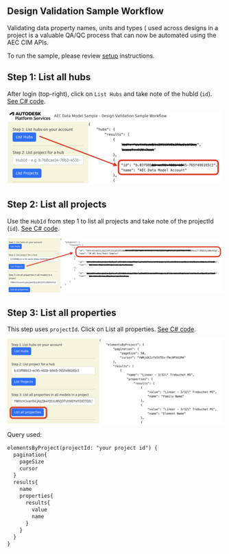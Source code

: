 ## Design Validation Sample Workflow

Validating data property names, units and types ( used across designs in a project is a valuable QA/QC process that can now be automated using the AEC CIM APIs.

To run the sample, please review [setup](./README.md#SETUP) instructions.

## Step 1: List all hubs

After login (top-right), click on `List Hubs` and take note of the hubId (`id`). [See C# code](/Controllers/HubsProjects.cs). 

![Step 1](./images/hubs.png)

## Step 2: List all projects

Use the `HubId` from step 1 to list all projects and take note of the projectId (`id`). [See C# code](/Controllers/HubsProjects.cs). 

![Step 2](./images/projects.png)

## Step 3: List all properties

This step uses `projectId`. Click on List all properties. [See C# code](/Controllers/DesignValidation.cs). 

![Step 3](./images/allproperties.png)

Query used:

```
elementsByProject(projectId: "your project id") {
  pagination{
    pageSize
    cursor
  }
  results{
    name
    properties{
      results{
        value
        name
      }
    }
  }
}
``` 